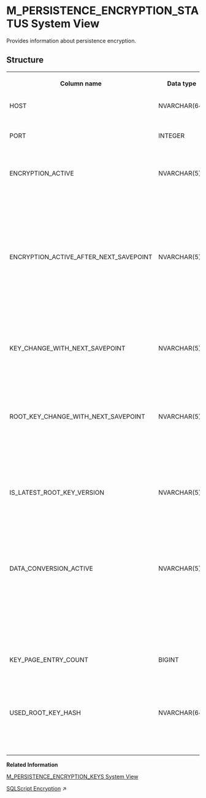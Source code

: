 <!-- loio20b7570475191014a6b8fc7108cb20af -->

# M\_PERSISTENCE\_ENCRYPTION\_STATUS System View

Provides information about persistence encryption.



<a name="loio20b7570475191014a6b8fc7108cb20af___m__p_e_r_s_i_s_t_e_n_c_e__e_n_c_r_y_p_t_i_o_n__s_t_a_t_u_s_1struct_M_PERSISTENCE_ENCRYPTION_STATUS"/>

## Structure


<table>
<tr>
<th valign="top">

Column name

</th>
<th valign="top">

Data type

</th>
<th valign="top">

Description

</th>
</tr>
<tr>
<td valign="top">

HOST

</td>
<td valign="top">

NVARCHAR\(64\)

</td>
<td valign="top">

Displays the host name.

</td>
</tr>
<tr>
<td valign="top">

PORT

</td>
<td valign="top">

INTEGER

</td>
<td valign="top">

Displays the internal port number.

</td>
</tr>
<tr>
<td valign="top">

ENCRYPTION\_ACTIVE

</td>
<td valign="top">

NVARCHAR\(5\)

</td>
<td valign="top">

Displays whether or not the encryption is currently active for writing into persistence: TRUE/FALSE.

</td>
</tr>
<tr>
<td valign="top">

ENCRYPTION\_ACTIVE\_AFTER\_NEXT\_SAVEPOINT

</td>
<td valign="top">

NVARCHAR\(5\)

</td>
<td valign="top">

Displays whether or not the encryption is active for writing into persistence after the next savepoint: TRUE/FALSE.

</td>
</tr>
<tr>
<td valign="top">

KEY\_CHANGE\_WITH\_NEXT\_SAVEPOINT

</td>
<td valign="top">

NVARCHAR\(5\)

</td>
<td valign="top">

Displays whether or not the next savepoint activates a new key: TRUE/FALSE.

</td>
</tr>
<tr>
<td valign="top">

ROOT\_KEY\_CHANGE\_WITH\_NEXT\_SAVEPOINT

</td>
<td valign="top">

NVARCHAR\(5\)

</td>
<td valign="top">

Displays whether or not the next savepoint activates a new root key: TRUE/FALSE.

</td>
</tr>
<tr>
<td valign="top">

IS\_LATEST\_ROOT\_KEY\_VERSION

</td>
<td valign="top">

NVARCHAR\(5\)

</td>
<td valign="top">

Displays whether or not the used root key version is the newest one: TRUE/FALSE.

</td>
</tr>
<tr>
<td valign="top">

DATA\_CONVERSION\_ACTIVE

</td>
<td valign="top">

NVARCHAR\(5\)

</td>
<td valign="top">

Displays whether or not the conversion of data to the latest encryption status or key is active: TRUE/FALSE.

</td>
</tr>
<tr>
<td valign="top">

KEY\_PAGE\_ENTRY\_COUNT

</td>
<td valign="top">

BIGINT

</td>
<td valign="top">

Displays the number of entries within the key page.

</td>
</tr>
<tr>
<td valign="top">

USED\_ROOT\_KEY\_HASH

</td>
<td valign="top">

NVARCHAR\(64\)

</td>
<td valign="top">

Displays the hash of the root key that this service is using.

</td>
</tr>
</table>

**Related Information**  


[M\_PERSISTENCE\_ENCRYPTION\_KEYS System View](m-persistence-encryption-keys-system-view-20b732b.md "Provides information about encryption page keys.")

[SQLScript Encryption](https://help.sap.com/viewer/d1cb63c8dd8e4c35a0f18aef632687f0/2023_4_QRC/en-US/afd729f2c11448a6a0cfb2b75fccc21b.html "") :arrow_upper_right:

